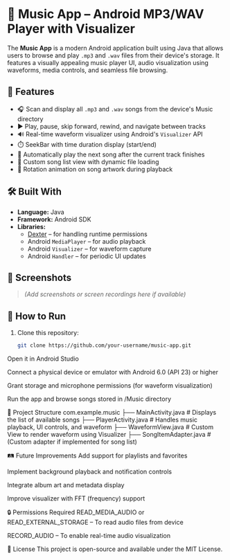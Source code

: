 # 🎵 Music App – Android MP3/WAV Player with Visualizer

The **Music App** is a modern Android application built using Java that allows users to browse and play `.mp3` and `.wav` files from their device's storage. It features a visually appealing music player UI, audio visualization using waveforms, media controls, and seamless file browsing.

## 🚀 Features

- 🎧 Scan and display all `.mp3` and `.wav` songs from the device's Music directory
- ▶️ Play, pause, skip forward, rewind, and navigate between tracks
- 🔊 Real-time waveform visualizer using Android's `Visualizer` API
- ⏱️ SeekBar with time duration display (start/end)
- 🔁 Automatically play the next song after the current track finishes
- 📁 Custom song list view with dynamic file loading
- 🔄 Rotation animation on song artwork during playback

## 🛠️ Built With

- **Language:** Java
- **Framework:** Android SDK
- **Libraries:**
  - [Dexter](https://github.com/Karumi/Dexter) – for handling runtime permissions
  - Android `MediaPlayer` – for audio playback
  - Android `Visualizer` – for waveform capture
  - Android `Handler` – for periodic UI updates

## 📸 Screenshots

> *(Add screenshots or screen recordings here if available)*

## 📱 How to Run

1. Clone this repository:
   ```bash
   git clone https://github.com/your-username/music-app.git
Open it in Android Studio

Connect a physical device or emulator with Android 6.0 (API 23) or higher

Grant storage and microphone permissions (for waveform visualization)

Run the app and browse songs stored in /Music directory

🧩 Project Structure
com.example.music
├── MainActivity.java          # Displays the list of available songs
├── PlayerActivity.java        # Handles music playback, UI controls, and waveform
├── WaveformView.java          # Custom View to render waveform using Visualizer
├── SongItemAdapter.java       # (Custom adapter if implemented for song list)

🛤️ Future Improvements
Add support for playlists and favorites

Implement background playback and notification controls

Integrate album art and metadata display

Improve visualizer with FFT (frequency) support

🔒 Permissions Required
READ_MEDIA_AUDIO or READ_EXTERNAL_STORAGE – To read audio files from device

RECORD_AUDIO – To enable real-time audio visualization

📄 License
This project is open-source and available under the MIT License.
